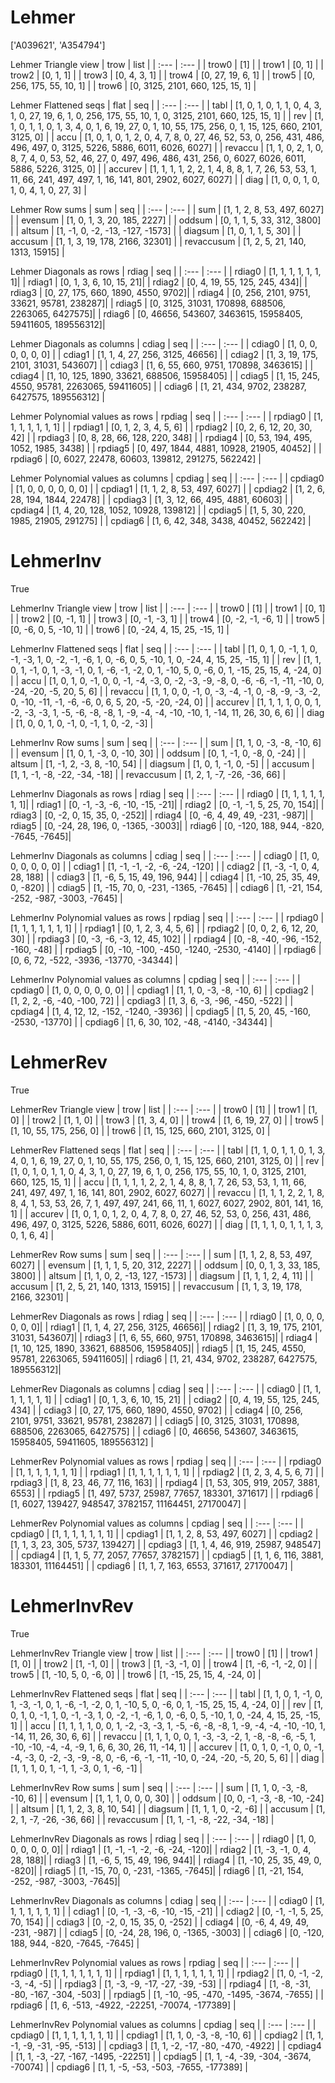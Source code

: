 # Lehmer
['A039621', 'A354794']

Lehmer Triangle view
| trow  |  list  |
| :---  |  :---  |
| trow0 | [1] |
| trow1 | [0, 1] |
| trow2 | [0, 1, 1] |
| trow3 | [0, 4, 3, 1] |
| trow4 | [0, 27, 19, 6, 1] |
| trow5 | [0, 256, 175, 55, 10, 1] |
| trow6 | [0, 3125, 2101, 660, 125, 15, 1] |

Lehmer Flattened seqs
| flat      |   seq  |
| :---      |  :---  |
| tabl     | [1, 0, 1, 0, 1, 1, 0, 4, 3, 1, 0, 27, 19, 6, 1, 0, 256, 175, 55, 10, 1, 0, 3125, 2101, 660, 125, 15, 1] |
| rev      | [1, 1, 0, 1, 1, 0, 1, 3, 4, 0, 1, 6, 19, 27, 0, 1, 10, 55, 175, 256, 0, 1, 15, 125, 660, 2101, 3125, 0] |
| accu     | [1, 0, 1, 0, 1, 2, 0, 4, 7, 8, 0, 27, 46, 52, 53, 0, 256, 431, 486, 496, 497, 0, 3125, 5226, 5886, 6011, 6026, 6027] |
| revaccu  | [1, 1, 0, 2, 1, 0, 8, 7, 4, 0, 53, 52, 46, 27, 0, 497, 496, 486, 431, 256, 0, 6027, 6026, 6011, 5886, 5226, 3125, 0] |
| accurev  | [1, 1, 1, 1, 2, 2, 1, 4, 8, 8, 1, 7, 26, 53, 53, 1, 11, 66, 241, 497, 497, 1, 16, 141, 801, 2902, 6027, 6027] |
| diag     | [1, 0, 0, 1, 0, 1, 0, 4, 1, 0, 27, 3] |

Lehmer Row sums
| sum        |   seq  |
| :---       |  :---  |
| sum       | [1, 1, 2, 8, 53, 497, 6027] |
| evensum   | [1, 0, 1, 3, 20, 185, 2227] |
| oddsum    | [0, 1, 1, 5, 33, 312, 3800] |
| altsum    | [1, -1, 0, -2, -13, -127, -1573] |
| diagsum   | [1, 0, 1, 1, 5, 30] |
| accusum   | [1, 1, 3, 19, 178, 2166, 32301] |
| revaccusum | [1, 2, 5, 21, 140, 1313, 15915] |

Lehmer Diagonals as rows
| rdiag  |   seq  |
| :---   |  :---  |
| rdiag0 | [1, 1, 1, 1, 1, 1, 1]|
| rdiag1 | [0, 1, 3, 6, 10, 15, 21]|
| rdiag2 | [0, 4, 19, 55, 125, 245, 434]|
| rdiag3 | [0, 27, 175, 660, 1890, 4550, 9702]|
| rdiag4 | [0, 256, 2101, 9751, 33621, 95781, 238287]|
| rdiag5 | [0, 3125, 31031, 170898, 688506, 2263065, 6427575]|
| rdiag6 | [0, 46656, 543607, 3463615, 15958405, 59411605, 189556312]|

Lehmer Diagonals as columns
| cdiag  |   seq  |
| :---   |  :---  |
| cdiag0 | [1, 0, 0, 0, 0, 0, 0] |
| cdiag1 | [1, 1, 4, 27, 256, 3125, 46656] |
| cdiag2 | [1, 3, 19, 175, 2101, 31031, 543607] |
| cdiag3 | [1, 6, 55, 660, 9751, 170898, 3463615] |
| cdiag4 | [1, 10, 125, 1890, 33621, 688506, 15958405] |
| cdiag5 | [1, 15, 245, 4550, 95781, 2263065, 59411605] |
| cdiag6 | [1, 21, 434, 9702, 238287, 6427575, 189556312] |

Lehmer Polynomial values as rows
| rpdiag  |   seq  |
| :---    |  :---  |
| rpdiag0 | [1, 1, 1, 1, 1, 1, 1] |
| rpdiag1 | [0, 1, 2, 3, 4, 5, 6] |
| rpdiag2 | [0, 2, 6, 12, 20, 30, 42] |
| rpdiag3 | [0, 8, 28, 66, 128, 220, 348] |
| rpdiag4 | [0, 53, 194, 495, 1052, 1985, 3438] |
| rpdiag5 | [0, 497, 1844, 4881, 10928, 21905, 40452] |
| rpdiag6 | [0, 6027, 22478, 60603, 139812, 291275, 562242] |

Lehmer Polynomial values as columns
| cpdiag  |   seq  |
| :---    |  :---  |
| cpdiag0 | [1, 0, 0, 0, 0, 0, 0] |
| cpdiag1 | [1, 1, 2, 8, 53, 497, 6027] |
| cpdiag2 | [1, 2, 6, 28, 194, 1844, 22478] |
| cpdiag3 | [1, 3, 12, 66, 495, 4881, 60603] |
| cpdiag4 | [1, 4, 20, 128, 1052, 10928, 139812] |
| cpdiag5 | [1, 5, 30, 220, 1985, 21905, 291275] |
| cpdiag6 | [1, 6, 42, 348, 3438, 40452, 562242] |

# LehmerInv
True

LehmerInv Triangle view
| trow  |  list  |
| :---  |  :---  |
| trow0 | [1] |
| trow1 | [0, 1] |
| trow2 | [0, -1, 1] |
| trow3 | [0, -1, -3, 1] |
| trow4 | [0, -2, -1, -6, 1] |
| trow5 | [0, -6, 0, 5, -10, 1] |
| trow6 | [0, -24, 4, 15, 25, -15, 1] |

LehmerInv Flattened seqs
| flat      |   seq  |
| :---      |  :---  |
| tabl     | [1, 0, 1, 0, -1, 1, 0, -1, -3, 1, 0, -2, -1, -6, 1, 0, -6, 0, 5, -10, 1, 0, -24, 4, 15, 25, -15, 1] |
| rev      | [1, 1, 0, 1, -1, 0, 1, -3, -1, 0, 1, -6, -1, -2, 0, 1, -10, 5, 0, -6, 0, 1, -15, 25, 15, 4, -24, 0] |
| accu     | [1, 0, 1, 0, -1, 0, 0, -1, -4, -3, 0, -2, -3, -9, -8, 0, -6, -6, -1, -11, -10, 0, -24, -20, -5, 20, 5, 6] |
| revaccu  | [1, 1, 0, 0, -1, 0, -3, -4, -1, 0, -8, -9, -3, -2, 0, -10, -11, -1, -6, -6, 0, 6, 5, 20, -5, -20, -24, 0] |
| accurev  | [1, 1, 1, 1, 0, 0, 1, -2, -3, -3, 1, -5, -6, -8, -8, 1, -9, -4, -4, -10, -10, 1, -14, 11, 26, 30, 6, 6] |
| diag     | [1, 0, 0, 1, 0, -1, 0, -1, 1, 0, -2, -3] |

LehmerInv Row sums
| sum        |   seq  |
| :---       |  :---  |
| sum       | [1, 1, 0, -3, -8, -10, 6] |
| evensum   | [1, 0, 1, -3, 0, -10, 30] |
| oddsum    | [0, 1, -1, 0, -8, 0, -24] |
| altsum    | [1, -1, 2, -3, 8, -10, 54] |
| diagsum   | [1, 0, 1, -1, 0, -5] |
| accusum   | [1, 1, -1, -8, -22, -34, -18] |
| revaccusum | [1, 2, 1, -7, -26, -36, 66] |

LehmerInv Diagonals as rows
| rdiag  |   seq  |
| :---   |  :---  |
| rdiag0 | [1, 1, 1, 1, 1, 1, 1]|
| rdiag1 | [0, -1, -3, -6, -10, -15, -21]|
| rdiag2 | [0, -1, -1, 5, 25, 70, 154]|
| rdiag3 | [0, -2, 0, 15, 35, 0, -252]|
| rdiag4 | [0, -6, 4, 49, 49, -231, -987]|
| rdiag5 | [0, -24, 28, 196, 0, -1365, -3003]|
| rdiag6 | [0, -120, 188, 944, -820, -7645, -7645]|

LehmerInv Diagonals as columns
| cdiag  |   seq  |
| :---   |  :---  |
| cdiag0 | [1, 0, 0, 0, 0, 0, 0] |
| cdiag1 | [1, -1, -1, -2, -6, -24, -120] |
| cdiag2 | [1, -3, -1, 0, 4, 28, 188] |
| cdiag3 | [1, -6, 5, 15, 49, 196, 944] |
| cdiag4 | [1, -10, 25, 35, 49, 0, -820] |
| cdiag5 | [1, -15, 70, 0, -231, -1365, -7645] |
| cdiag6 | [1, -21, 154, -252, -987, -3003, -7645] |

LehmerInv Polynomial values as rows
| rpdiag  |   seq  |
| :---    |  :---  |
| rpdiag0 | [1, 1, 1, 1, 1, 1, 1] |
| rpdiag1 | [0, 1, 2, 3, 4, 5, 6] |
| rpdiag2 | [0, 0, 2, 6, 12, 20, 30] |
| rpdiag3 | [0, -3, -6, -3, 12, 45, 102] |
| rpdiag4 | [0, -8, -40, -96, -152, -160, -48] |
| rpdiag5 | [0, -10, -100, -450, -1240, -2530, -4140] |
| rpdiag6 | [0, 6, 72, -522, -3936, -13770, -34344] |

LehmerInv Polynomial values as columns
| cpdiag  |   seq  |
| :---    |  :---  |
| cpdiag0 | [1, 0, 0, 0, 0, 0, 0] |
| cpdiag1 | [1, 1, 0, -3, -8, -10, 6] |
| cpdiag2 | [1, 2, 2, -6, -40, -100, 72] |
| cpdiag3 | [1, 3, 6, -3, -96, -450, -522] |
| cpdiag4 | [1, 4, 12, 12, -152, -1240, -3936] |
| cpdiag5 | [1, 5, 20, 45, -160, -2530, -13770] |
| cpdiag6 | [1, 6, 30, 102, -48, -4140, -34344] |

# LehmerRev
True

LehmerRev Triangle view
| trow  |  list  |
| :---  |  :---  |
| trow0 | [1] |
| trow1 | [1, 0] |
| trow2 | [1, 1, 0] |
| trow3 | [1, 3, 4, 0] |
| trow4 | [1, 6, 19, 27, 0] |
| trow5 | [1, 10, 55, 175, 256, 0] |
| trow6 | [1, 15, 125, 660, 2101, 3125, 0] |

LehmerRev Flattened seqs
| flat      |   seq  |
| :---      |  :---  |
| tabl     | [1, 1, 0, 1, 1, 0, 1, 3, 4, 0, 1, 6, 19, 27, 0, 1, 10, 55, 175, 256, 0, 1, 15, 125, 660, 2101, 3125, 0] |
| rev      | [1, 0, 1, 0, 1, 1, 0, 4, 3, 1, 0, 27, 19, 6, 1, 0, 256, 175, 55, 10, 1, 0, 3125, 2101, 660, 125, 15, 1] |
| accu     | [1, 1, 1, 1, 2, 2, 1, 4, 8, 8, 1, 7, 26, 53, 53, 1, 11, 66, 241, 497, 497, 1, 16, 141, 801, 2902, 6027, 6027] |
| revaccu  | [1, 1, 1, 2, 2, 1, 8, 8, 4, 1, 53, 53, 26, 7, 1, 497, 497, 241, 66, 11, 1, 6027, 6027, 2902, 801, 141, 16, 1] |
| accurev  | [1, 0, 1, 0, 1, 2, 0, 4, 7, 8, 0, 27, 46, 52, 53, 0, 256, 431, 486, 496, 497, 0, 3125, 5226, 5886, 6011, 6026, 6027] |
| diag     | [1, 1, 1, 0, 1, 1, 1, 3, 0, 1, 6, 4] |

LehmerRev Row sums
| sum        |   seq  |
| :---       |  :---  |
| sum       | [1, 1, 2, 8, 53, 497, 6027] |
| evensum   | [1, 1, 1, 5, 20, 312, 2227] |
| oddsum    | [0, 0, 1, 3, 33, 185, 3800] |
| altsum    | [1, 1, 0, 2, -13, 127, -1573] |
| diagsum   | [1, 1, 1, 2, 4, 11] |
| accusum   | [1, 2, 5, 21, 140, 1313, 15915] |
| revaccusum | [1, 1, 3, 19, 178, 2166, 32301] |

LehmerRev Diagonals as rows
| rdiag  |   seq  |
| :---   |  :---  |
| rdiag0 | [1, 0, 0, 0, 0, 0, 0]|
| rdiag1 | [1, 1, 4, 27, 256, 3125, 46656]|
| rdiag2 | [1, 3, 19, 175, 2101, 31031, 543607]|
| rdiag3 | [1, 6, 55, 660, 9751, 170898, 3463615]|
| rdiag4 | [1, 10, 125, 1890, 33621, 688506, 15958405]|
| rdiag5 | [1, 15, 245, 4550, 95781, 2263065, 59411605]|
| rdiag6 | [1, 21, 434, 9702, 238287, 6427575, 189556312]|

LehmerRev Diagonals as columns
| cdiag  |   seq  |
| :---   |  :---  |
| cdiag0 | [1, 1, 1, 1, 1, 1, 1] |
| cdiag1 | [0, 1, 3, 6, 10, 15, 21] |
| cdiag2 | [0, 4, 19, 55, 125, 245, 434] |
| cdiag3 | [0, 27, 175, 660, 1890, 4550, 9702] |
| cdiag4 | [0, 256, 2101, 9751, 33621, 95781, 238287] |
| cdiag5 | [0, 3125, 31031, 170898, 688506, 2263065, 6427575] |
| cdiag6 | [0, 46656, 543607, 3463615, 15958405, 59411605, 189556312] |

LehmerRev Polynomial values as rows
| rpdiag  |   seq  |
| :---    |  :---  |
| rpdiag0 | [1, 1, 1, 1, 1, 1, 1] |
| rpdiag1 | [1, 1, 1, 1, 1, 1, 1] |
| rpdiag2 | [1, 2, 3, 4, 5, 6, 7] |
| rpdiag3 | [1, 8, 23, 46, 77, 116, 163] |
| rpdiag4 | [1, 53, 305, 919, 2057, 3881, 6553] |
| rpdiag5 | [1, 497, 5737, 25987, 77657, 183301, 371617] |
| rpdiag6 | [1, 6027, 139427, 948547, 3782157, 11164451, 27170047] |

LehmerRev Polynomial values as columns
| cpdiag  |   seq  |
| :---    |  :---  |
| cpdiag0 | [1, 1, 1, 1, 1, 1, 1] |
| cpdiag1 | [1, 1, 2, 8, 53, 497, 6027] |
| cpdiag2 | [1, 1, 3, 23, 305, 5737, 139427] |
| cpdiag3 | [1, 1, 4, 46, 919, 25987, 948547] |
| cpdiag4 | [1, 1, 5, 77, 2057, 77657, 3782157] |
| cpdiag5 | [1, 1, 6, 116, 3881, 183301, 11164451] |
| cpdiag6 | [1, 1, 7, 163, 6553, 371617, 27170047] |

# LehmerInvRev
True

LehmerInvRev Triangle view
| trow  |  list  |
| :---  |  :---  |
| trow0 | [1] |
| trow1 | [1, 0] |
| trow2 | [1, -1, 0] |
| trow3 | [1, -3, -1, 0] |
| trow4 | [1, -6, -1, -2, 0] |
| trow5 | [1, -10, 5, 0, -6, 0] |
| trow6 | [1, -15, 25, 15, 4, -24, 0] |

LehmerInvRev Flattened seqs
| flat      |   seq  |
| :---      |  :---  |
| tabl     | [1, 1, 0, 1, -1, 0, 1, -3, -1, 0, 1, -6, -1, -2, 0, 1, -10, 5, 0, -6, 0, 1, -15, 25, 15, 4, -24, 0] |
| rev      | [1, 0, 1, 0, -1, 1, 0, -1, -3, 1, 0, -2, -1, -6, 1, 0, -6, 0, 5, -10, 1, 0, -24, 4, 15, 25, -15, 1] |
| accu     | [1, 1, 1, 1, 0, 0, 1, -2, -3, -3, 1, -5, -6, -8, -8, 1, -9, -4, -4, -10, -10, 1, -14, 11, 26, 30, 6, 6] |
| revaccu  | [1, 1, 1, 0, 0, 1, -3, -3, -2, 1, -8, -8, -6, -5, 1, -10, -10, -4, -4, -9, 1, 6, 6, 30, 26, 11, -14, 1] |
| accurev  | [1, 0, 1, 0, -1, 0, 0, -1, -4, -3, 0, -2, -3, -9, -8, 0, -6, -6, -1, -11, -10, 0, -24, -20, -5, 20, 5, 6] |
| diag     | [1, 1, 1, 0, 1, -1, 1, -3, 0, 1, -6, -1] |

LehmerInvRev Row sums
| sum        |   seq  |
| :---       |  :---  |
| sum       | [1, 1, 0, -3, -8, -10, 6] |
| evensum   | [1, 1, 1, 0, 0, 0, 30] |
| oddsum    | [0, 0, -1, -3, -8, -10, -24] |
| altsum    | [1, 1, 2, 3, 8, 10, 54] |
| diagsum   | [1, 1, 1, 0, -2, -6] |
| accusum   | [1, 2, 1, -7, -26, -36, 66] |
| revaccusum | [1, 1, -1, -8, -22, -34, -18] |

LehmerInvRev Diagonals as rows
| rdiag  |   seq  |
| :---   |  :---  |
| rdiag0 | [1, 0, 0, 0, 0, 0, 0]|
| rdiag1 | [1, -1, -1, -2, -6, -24, -120]|
| rdiag2 | [1, -3, -1, 0, 4, 28, 188]|
| rdiag3 | [1, -6, 5, 15, 49, 196, 944]|
| rdiag4 | [1, -10, 25, 35, 49, 0, -820]|
| rdiag5 | [1, -15, 70, 0, -231, -1365, -7645]|
| rdiag6 | [1, -21, 154, -252, -987, -3003, -7645]|

LehmerInvRev Diagonals as columns
| cdiag  |   seq  |
| :---   |  :---  |
| cdiag0 | [1, 1, 1, 1, 1, 1, 1] |
| cdiag1 | [0, -1, -3, -6, -10, -15, -21] |
| cdiag2 | [0, -1, -1, 5, 25, 70, 154] |
| cdiag3 | [0, -2, 0, 15, 35, 0, -252] |
| cdiag4 | [0, -6, 4, 49, 49, -231, -987] |
| cdiag5 | [0, -24, 28, 196, 0, -1365, -3003] |
| cdiag6 | [0, -120, 188, 944, -820, -7645, -7645] |

LehmerInvRev Polynomial values as rows
| rpdiag  |   seq  |
| :---    |  :---  |
| rpdiag0 | [1, 1, 1, 1, 1, 1, 1] |
| rpdiag1 | [1, 1, 1, 1, 1, 1, 1] |
| rpdiag2 | [1, 0, -1, -2, -3, -4, -5] |
| rpdiag3 | [1, -3, -9, -17, -27, -39, -53] |
| rpdiag4 | [1, -8, -31, -80, -167, -304, -503] |
| rpdiag5 | [1, -10, -95, -470, -1495, -3674, -7655] |
| rpdiag6 | [1, 6, -513, -4922, -22251, -70074, -177389] |

LehmerInvRev Polynomial values as columns
| cpdiag  |   seq  |
| :---    |  :---  |
| cpdiag0 | [1, 1, 1, 1, 1, 1, 1] |
| cpdiag1 | [1, 1, 0, -3, -8, -10, 6] |
| cpdiag2 | [1, 1, -1, -9, -31, -95, -513] |
| cpdiag3 | [1, 1, -2, -17, -80, -470, -4922] |
| cpdiag4 | [1, 1, -3, -27, -167, -1495, -22251] |
| cpdiag5 | [1, 1, -4, -39, -304, -3674, -70074] |
| cpdiag6 | [1, 1, -5, -53, -503, -7655, -177389] |


